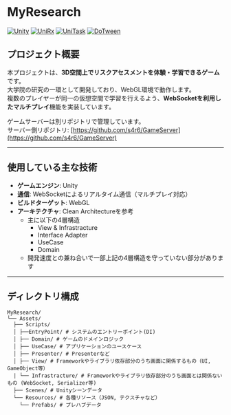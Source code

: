 # MyResearch

[![Unity](https://img.shields.io/badge/Unity-6000.1.0f1-black?logo=unity)](https://unity.com/)
[![UniRx](https://img.shields.io/badge/Library-UniRx-blue)](https://github.com/neuecc/UniRx)
[![UniTask](https://img.shields.io/badge/Library-UniTask-blue)](https://github.com/Cysharp/UniTask)
[![DoTween](https://img.shields.io/badge/Library-DoTween-blue)](http://dotween.demigiant.com/)

## プロジェクト概要
本プロジェクトは、**3D空間上でリスクアセスメントを体験・学習できるゲーム**です。  
大学院の研究の一環として開発しており、WebGL環境で動作します。  
複数のプレイヤーが同一の仮想空間で学習を行えるよう、**WebSocketを利用したマルチプレイ**機能を実装しています。  

ゲームサーバーは別リポジトリで管理しています。  
サーバー側リポジトリ: [https://github.com/s4r6/GameServer](https://github.com/s4r6/GameServer)

---

## 使用している主な技術
- **ゲームエンジン**: Unity  
- **通信**: WebSocketによるリアルタイム通信（マルチプレイ対応）  
- **ビルドターゲット**: WebGL  
- **アーキテクチャ**: Clean Architectureを参考  
  - 主に以下の4層構造  
    - View & Infrastracture
    - Interface Adapter  
    - UseCase  
    - Domain  
  - 開発速度との兼ね合いで一部上記の4層構造を守っていない部分があります

---

## ディレクトリ構成
```
MyResearch/
└── Assets/
  ├── Scripts/
  │ ├──EntryPoint/ # システムのエントリーポイント(DI)
  │ ├── Domain/ # ゲームのドメインロジック
  │ ├── UseCase/ # アプリケーションのユースケース
  │ ├── Presenter/ # Presenterなど
  │ ├── View/ # Frameworkやライブラリ依存部分のうち画面に関係するもの（UI, GameObject等）
  | └── Infrastracture/ # Frameworkやライブラリ依存部分のうち画面とは関係ないもの (WebSocket, Serializer等)
  ├── Scenes/ # Unityシーンデータ
  └── Resources/ # 各種リソース（JSON, テクスチャなど）
    └── Prefabs/ # プレハブデータ
```
